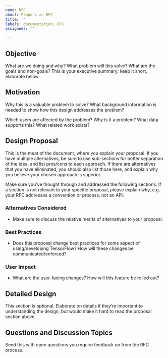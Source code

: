 ```yaml
---
name: RFC
about: Propose an RFC
title: ''
labels: documentation, RFC
assignees: ''

---
```


## Objective

What are we doing and why? What problem will this solve? What are the goals and non-goals? This is your executive summary; keep it short, elaborate below.

## Motivation

Why this is a valuable problem to solve? What background information is needed to show how this design addresses the problem?

Which users are affected by the problem? Why is it a problem? What data supports this? What related work exists?

## Design Proposal

This is the meat of the document, where you explain your proposal. If you have multiple alternatives, be sure to use sub-sections for better separation of the idea, and list pros/cons to each approach. If there are alternatives that you have eliminated, you should also list those here, and explain why you believe your chosen approach is superior.

Make sure you’ve thought through and addressed the following sections. If a section is not relevant to your specific proposal, please explain why, e.g. your RFC addresses a convention or process, not an API.


### Alternatives Considered
* Make sure to discuss the relative merits of alternatives to your proposal.

### Best Practices
* Does this proposal change best practices for some aspect of using/developing TensorFlow? How will these changes be communicated/enforced?

### User Impact
* What are the user-facing changes? How will this feature be rolled out?

## Detailed Design

This section is optional. Elaborate on details if they’re important to
understanding the design, but would make it hard to read the proposal section
above.

## Questions and Discussion Topics

Seed this with open questions you require feedback on from the RFC process.

